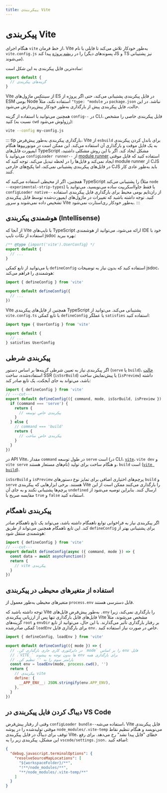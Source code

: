 ```yaml
---
title: پیکربندی Vite
---
```


# پیکربندی Vite

هنگام اجرای `vite` از خط فرمان، Vite به‌طور خودکار تلاش می‌کند تا فایلی با نام `vite.config.js` را در [ریشه پروژه](/guide/#index-html-and-project-root) پیدا کند (پسوندهای دیگر JS و TS نیز پشتیبانی می‌شوند).

ساده‌ترین فایل پیکربندی به این شکل است:

```js [vite.config.js]
export default {
  // گزینه‌های پیکربندی
}
```

Vite از سینتکس ماژول‌های ES در فایل پیکربندی پشتیبانی می‌کند، حتی اگر پروژه از ESM بومی Node استفاده نکند، مثلاً `"type: "module` در `package.json` نباشد. در این حالت، فایل پیکربندی پیش از بارگذاری به‌طور خودکار پیش‌پردازش می‌شود.

همچنین می‌توانید با استفاده از گزینه `config--` در CLI، فایل پیکربندی خاصی را مشخص کنید (نسبت به `cwd` رزولوش می‌شود):

```bash
vite --config my-config.js
```

::: tip بارگذاری پیکربندی
به‌طور پیش‌فرض، Vite از `esbuild` برای باندل کردن پیکربندی به یک فایل موقت و بارگذاری آن استفاده می‌کند. این ممکن است در مونوریپوها هنگام ایمپورت فایل‌های TypeScript مشکل ایجاد کند. اگر با این روش مشکلی داشتید، می‌توانید با `configLoader runner--` از [module runner](/guide/api-environment-runtimes.html#modulerunner) استفاده کنید که فایل موقتی ایجاد نمی‌کند و فایل‌ها را در لحظه تبدیل می‌کند. توجه کنید که module runner از CJS در فایل‌های پیکربندی پشتیبانی نمی‌کند، اما پکیج‌های خارجی CJS باید به‌طور عادی کار کنند.

همچنین، اگر از محیطی استفاده می‌کنید که TypeScript را پشتیبانی می‌کند (مثلاً `node --experimental-strip-types`) یا فقط جاوااسکریپت ساده می‌نویسید، می‌توانید با `configLoader native--` از ران‌تایم بومی محیط برای بارگذاری فایل پیکربندی استفاده کنید. توجه داشته باشید که تغییرات در ماژول‌های ایمپورت‌شده توسط فایل پیکربندی تشخیص داده نمی‌شوند و سرور Vite به‌طور خودکار ری‌استارت نمی‌شود.
:::

## هوشمندی پیکربندی (Intellisense)

از آنجا که Vite با تایپ‌های TypeScript ارائه می‌شود، می‌توانید از هوشمندی IDE خود با استفاده از نکات تایپ jsdoc بهره ببرید:

```js
/** @type {import('vite').UserConfig} */
export default {
  // ...
}
```

یا می‌توانید از تابع کمکی `defineConfig` استفاده کنید که بدون نیاز به توضیحات jsdoc، هوشمندی را فراهم می‌کند:

```js
import { defineConfig } from 'vite'

export default defineConfig({
  // ...
})
```

Vite همچنین از فایل‌های پیکربندی TypeScript پشتیبانی می‌کند. می‌توانید از `vite.config.ts` با تابع کمکی `defineConfig` یا عملگر `satisfies` استفاده کنید:

```ts
import type { UserConfig } from 'vite'

export default {
  // ...
} satisfies UserConfig
```

## پیکربندی شرطی

اگر پیکربندی نیاز به تعیین شرطی گزینه‌ها بر اساس دستور (`serve` یا `build`)، [حالت](/guide/env-and-mode#modes) استفاده‌شده، ساخت SSR (`isSsrBuild`) یا پیش‌نمایش ساخت (`isPreview`) داشته باشد، می‌تواند به جای آبجکت، یک تابع صادر کند:

```js twoslash
import { defineConfig } from 'vite'
// ---cut---
export default defineConfig(({ command, mode, isSsrBuild, isPreview }) => {
  if (command === 'serve') {
    return {
      // پیکربندی خاص توسعه
    }
  } else {
    // command === 'build'
    return {
      // پیکربندی خاص ساخت
    }
  }
})
```

در API Vite، مقدار `command` در طول توسعه `serve` است (در CLI، [`vite`](/guide/cli#vite)، `vite dev` و `vite serve` نام‌های مستعار هستند) و هنگام ساخت برای تولید، `build` است ([`vite build`](/guide/cli#vite-build)).

`isSsrBuild` و `isPreview` پرچم‌های اختیاری اضافی برای تمایز نوع دستورهای `build` و `serve` هستند. برخی ابزارهایی که پیکربندی Vite را بارگذاری می‌کنند ممکن است از این پرچم‌ها پشتیبانی نکنند و به جای آن `undefined` ارسال کنند. بنابراین توصیه می‌شود از مقایسه صریح با `true` و `false` استفاده کنید.

## پیکربندی ناهمگام

اگر پیکربندی نیاز به فراخوانی توابع ناهمگام داشته باشد، می‌تواند یک تابع ناهمگام صادر کند. این تابع ناهمگام همچنین می‌تواند از طریق `defineConfig` برای پشتیبانی بهتر از هوشمندی منتقل شود:

```js twoslash
import { defineConfig } from 'vite'
// ---cut---
export default defineConfig(async ({ command, mode }) => {
  const data = await asyncFunction()
  return {
    // vite پیکربندی
  }
})
```

## استفاده از متغیرهای محیطی در پیکربندی

متغیرهای محیطی به‌طور معمول از `process.env` قابل دسترسی هستند.

توجه داشته باشید که Vite به‌طور پیش‌فرض فایل‌های `.env` را بارگذاری نمی‌کند، زیرا فایل‌های قابل بارگذاری تنها پس از ارزیابی پیکربندی Vite مشخص می‌شوند، مثلاً گزینه‌های `root` و `envDir` بر رفتار بارگذاری تأثیر می‌گذارند. با این حال، می‌توانید از تابع کمکی صادرشده `loadEnv` برای بارگذاری فایل `env.` خاص در صورت نیاز استفاده کنید.

```js twoslash
import { defineConfig, loadEnv } from 'vite'

export default defineConfig(({ mode }) => {
  // .در دایرکتوری کاری جاری بارگذاری کن `mode` را بر اساس env فایل
  // ،`VITE_` ها بدون توجه به پیشوند env برای بارگذاری همه
  // .پارامتر سوم را به '' تنظیم کن
  const env = loadEnv(mode, process.cwd(), '')
  return {
    // پیکربندی vite
    define: {
      __APP_ENV__: JSON.stringify(env.APP_ENV),
    },
  }
})
```

## دیباگ کردن فایل پیکربندی در VS Code

وقتی از رفتار پیش‌فرض `configLoader bundle--`استفاده می‌شه، Vite فایل پیکربندی موقتی تولیدشده را در پوشه `node_modules/.vite-temp` می‌نویسد و هنگام تنظیم نقاط توقف برای دیباگ در فایل پیکربندی Vite، خطای "فایل پیدا نشد" رخ می‌دهد. برای رفع این مشکل، پیکربندی زیر را به `vscode/settings.json.` اضافه کنید:

```json
{
  "debug.javascript.terminalOptions": {
    "resolveSourceMapLocations": [
      "${workspaceFolder}/**",
      "!**/node_modules/**",
      "**/node_modules/.vite-temp/**"
    ]
  }
}
```

